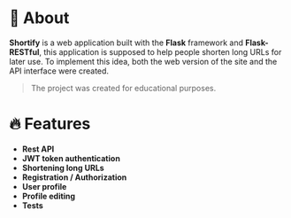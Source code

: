 # 📃 About
**Shortify** is a web application built with the **Flask** framework and **Flask-RESTful**, this application is supposed to help 
people shorten long URLs for later use. To implement this idea, both the web version of the site and the API interface 
were created.
> The project was created for educational purposes.

# 🔥 Features
* **Rest API**
* **JWT token authentication**
* **Shortening long URLs**
* **Registration / Authorization**
* **User profile**
* **Profile editing**
* **Tests**
